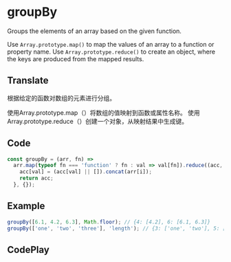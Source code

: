 # groupBy

Groups the elements of an array based on the given function.

Use `Array.prototype.map()` to map the values of an array to a function or property name.
Use `Array.prototype.reduce()` to create an object, where the keys are produced from the mapped results.

## Translate

根据给定的函数对数组的元素进行分组。

使用Array.prototype.map（）将数组的值映射到函数或属性名称。
使用Array.prototype.reduce（）创建一个对象，从映射结果中生成键。

## Code

```js
const groupBy = (arr, fn) =>
  arr.map(typeof fn === 'function' ? fn : val => val[fn]).reduce((acc, val, i) => {
    acc[val] = (acc[val] || []).concat(arr[i]);
    return acc;
  }, {});
```

## Example

```js
groupBy([6.1, 4.2, 6.3], Math.floor); // {4: [4.2], 6: [6.1, 6.3]}
groupBy(['one', 'two', 'three'], 'length'); // {3: ['one', 'two'], 5: ['three']}
```

## CodePlay

<template>
  <code-play codeplay-id="" />
</template>
